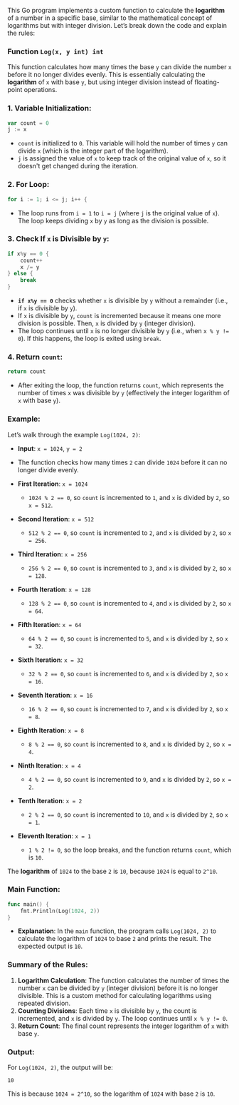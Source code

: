 This Go program implements a custom function to calculate the **logarithm** of a number in a specific base, similar to the mathematical concept of logarithms but with integer division. Let’s break down the code and explain the rules:

### Function `Log(x, y int) int`

This function calculates how many times the base `y` can divide the number `x` before it no longer divides evenly. This is essentially calculating the **logarithm** of `x` with base `y`, but using integer division instead of floating-point operations.

### 1. **Variable Initialization**:
```go
var count = 0
j := x
```
- `count` is initialized to `0`. This variable will hold the number of times `y` can divide `x` (which is the integer part of the logarithm).
- `j` is assigned the value of `x` to keep track of the original value of `x`, so it doesn't get changed during the iteration.

### 2. **For Loop**:
```go
for i := 1; i <= j; i++ {
```
- The loop runs from `i = 1` to `i = j` (where `j` is the original value of `x`). The loop keeps dividing `x` by `y` as long as the division is possible.

### 3. **Check If `x` is Divisible by `y`**:
```go
if x%y == 0 {
    count++
    x /= y
} else {
    break
}
```
- **`if x%y == 0`** checks whether `x` is divisible by `y` without a remainder (i.e., if `x` is divisible by `y`).
- If `x` is divisible by `y`, `count` is incremented because it means one more division is possible. Then, `x` is divided by `y` (integer division).
- The loop continues until `x` is no longer divisible by `y` (i.e., when `x % y != 0`). If this happens, the loop is exited using `break`.

### 4. **Return `count`**:
```go
return count
```
- After exiting the loop, the function returns `count`, which represents the number of times `x` was divisible by `y` (effectively the integer logarithm of `x` with base `y`).

### Example:

Let’s walk through the example `Log(1024, 2)`:

- **Input**: `x = 1024`, `y = 2`
- The function checks how many times `2` can divide `1024` before it can no longer divide evenly.

- **First Iteration**: `x = 1024`
  - `1024 % 2 == 0`, so `count` is incremented to `1`, and `x` is divided by `2`, so `x = 512`.
  
- **Second Iteration**: `x = 512`
  - `512 % 2 == 0`, so `count` is incremented to `2`, and `x` is divided by `2`, so `x = 256`.
  
- **Third Iteration**: `x = 256`
  - `256 % 2 == 0`, so `count` is incremented to `3`, and `x` is divided by `2`, so `x = 128`.

- **Fourth Iteration**: `x = 128`
  - `128 % 2 == 0`, so `count` is incremented to `4`, and `x` is divided by `2`, so `x = 64`.

- **Fifth Iteration**: `x = 64`
  - `64 % 2 == 0`, so `count` is incremented to `5`, and `x` is divided by `2`, so `x = 32`.

- **Sixth Iteration**: `x = 32`
  - `32 % 2 == 0`, so `count` is incremented to `6`, and `x` is divided by `2`, so `x = 16`.

- **Seventh Iteration**: `x = 16`
  - `16 % 2 == 0`, so `count` is incremented to `7`, and `x` is divided by `2`, so `x = 8`.

- **Eighth Iteration**: `x = 8`
  - `8 % 2 == 0`, so `count` is incremented to `8`, and `x` is divided by `2`, so `x = 4`.

- **Ninth Iteration**: `x = 4`
  - `4 % 2 == 0`, so `count` is incremented to `9`, and `x` is divided by `2`, so `x = 2`.

- **Tenth Iteration**: `x = 2`
  - `2 % 2 == 0`, so `count` is incremented to `10`, and `x` is divided by `2`, so `x = 1`.

- **Eleventh Iteration**: `x = 1`
  - `1 % 2 != 0`, so the loop breaks, and the function returns `count`, which is `10`.

The **logarithm** of `1024` to the base `2` is `10`, because `1024` is equal to `2^10`.

### Main Function:
```go
func main() {
    fmt.Println(Log(1024, 2))
}
```
- **Explanation**: In the `main` function, the program calls `Log(1024, 2)` to calculate the logarithm of `1024` to base `2` and prints the result. The expected output is `10`.

### Summary of the Rules:
1. **Logarithm Calculation**: The function calculates the number of times the number `x` can be divided by `y` (integer division) before it is no longer divisible. This is a custom method for calculating logarithms using repeated division.
2. **Counting Divisions**: Each time `x` is divisible by `y`, the count is incremented, and `x` is divided by `y`. The loop continues until `x % y != 0`.
3. **Return Count**: The final count represents the integer logarithm of `x` with base `y`.

### Output:
For `Log(1024, 2)`, the output will be:
```
10
```

This is because `1024 = 2^10`, so the logarithm of `1024` with base `2` is `10`.